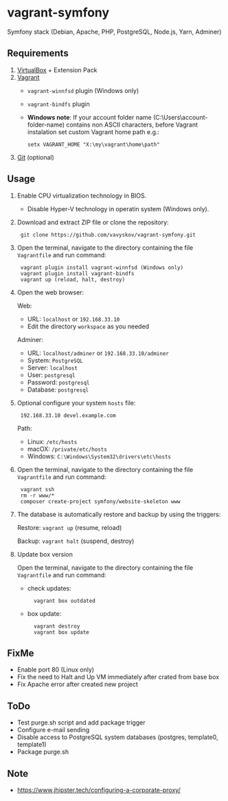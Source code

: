 # vagrant-symfony

Symfony stack (Debian, Apache, PHP, PostgreSQL, Node.js, Yarn, Adminer)

## Requirements
1. [VirtualBox](https://www.virtualbox.org/) + Extension Pack
2. [Vagrant](https://www.vagrantup.com/)
    - `vagrant-winnfsd` plugin (Windows only)
    - `vagrant-bindfs` plugin
    - **Windows note**: If your account folder name (C:\Users\account-folder-name\) contains non ASCII characters, before Vagrant instalation set custom Vagrant home path e.g.:
        
          setx VAGRANT_HOME "X:\my\vagrant\home\path"
        
4. [Git](https://git-scm.com/) (optional)

## Usage

1. Enable CPU virtualization technology in BIOS.

    - Disable Hyper-V technology in operatin system (Windows only).
      
2. Download and extract ZIP file or clone the repository:

        git clone https://github.com/vavyskov/vagrant-symfony.git

3. Open the terminal, navigate to the directory containing the file `Vagrantfile` and run command:

        vagrant plugin install vagrant-winnfsd (Windows only)
        vagrant plugin install vagrant-bindfs
        vagrant up (reload, halt, destroy)

4. Open the web browser:

    Web:
    - URL: `localhost` or `192.168.33.10`
    - Edit the directory `workspace` as you needed

    Adminer:
    - URL: `localhost/adminer` or `192.168.33.10/adminer`
	- System: `PostgreSQL`
    - Server: `localhost`
	- User: `postgresql`
	- Password: `postgresql`
	- Database: `postgresql`

5. Optional configure your system `hosts` file:

		192.168.33.10 devel.example.com

	Path:
    - Linux: `/etc/hosts`
	- macOX: `/private/etc/hosts`
	- Windows: `C:\Windows\System32\drivers\etc\hosts`

6. Open the terminal, navigate to the directory containing the file `Vagrantfile` and run command:

        vagrant ssh
        rm -r www/*
        composer create-project symfony/website-skeleton www

7. The database is automatically restore and backup by using the triggers:

    Restore: `vagrant up` (resume, reload)
    
    Backup: `vagrant halt` (suspend, destroy)

8. Update box version

    Open the terminal, navigate to the directory containing the file `Vagrantfile` and run command:
    
    - check updates:

            vagrant box outdated
        
    - box update:
    
            vagrant destroy
            vagrant box update

## FixMe

- Enable port 80 (Linux only)
- Fix the need to Halt and Up VM immediately after crated from base box
- Fix Apache error after created new project

## ToDo

- Test purge.sh script and add package trigger
- Configure e-mail sending
- Disable access to PostgreSQL system databases (postgres, template0, template1)
- Package purge.sh

## Note

- https://www.jhipster.tech/configuring-a-corporate-proxy/
